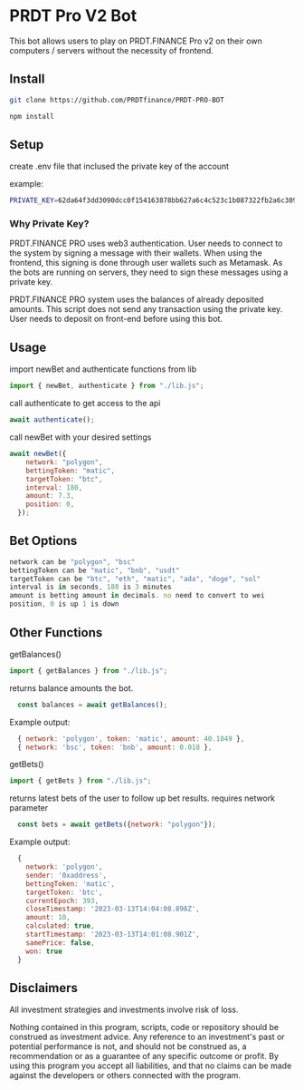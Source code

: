 
# PRDT Pro V2 Bot

This bot allows users to play on PRDT.FINANCE Pro v2 on their own computers / servers without the necessity of frontend.

## Install
```bash
git clone https://github.com/PRDTfinance/PRDT-PRO-BOT
```

```bash
npm install
```

## Setup
create .env file that inclused the private key of the account

example:
```bash
PRIVATE_KEY=62da64f3dd3090dcc0f154163878bb627a6c4c523c1b087322fb2a6c309fa4da
```

### Why Private Key?

PRDT.FINANCE PRO uses web3 authentication. User needs to connect to the system by signing a message with their wallets. When using the frontend, this signing is done through user wallets such as Metamask. As the bots are running on servers, they need to sign these messages using a private key.

PRDT.FINANCE PRO system uses the balances of already deposited amounts. This script does not send any transaction using the private key. User needs to deposit on front-end before using this bot.

## Usage

import newBet and authenticate functions from lib
```js
import { newBet, authenticate } from "./lib.js";
```

call authenticate to get access to the api
```js
await authenticate();
```

call newBet with your desired settings
```js
await newBet({
    network: "polygon",
    bettingToken: "matic",
    targetToken: "btc",
    interval: 180,
    amount: 7.3,
    position: 0,
  });
```

## Bet Options
```js
network can be "polygon", "bsc"
bettingToken can be "matic", "bnb", "usdt"
targetToken can be "btc", "eth", "matic", "ada", "doge", "sol"
interval is in seconds, 180 is 3 minutes
amount is betting amount in decimals. no need to convert to wei
position, 0 is up 1 is down
```

## Other Functions

getBalances() 

```js
import { getBalances } from "./lib.js";
```
returns balance amounts the bot. 

```js
  const balances = await getBalances();
```

Example output:

```js
  { network: 'polygon', token: 'matic', amount: 40.1849 },
  { network: 'bsc', token: 'bnb', amount: 0.018 },
```

getBets() 

```js
import { getBets } from "./lib.js";
```
returns latest bets of the user to follow up bet results.
requires network parameter

```js
  const bets = await getBets({network: "polygon"});
```
Example output:

```js
  {
    network: 'polygon',
    sender: '0xaddress',
    bettingToken: 'matic',
    targetToken: 'btc',
    currentEpoch: 393,
    closeTimestamp: '2023-03-13T14:04:08.898Z',
    amount: 10,
    calculated: true,
    startTimestamp: '2023-03-13T14:01:08.901Z',
    samePrice: false,
    won: true
  }
```

## Disclaimers

All investment strategies and investments involve risk of loss.

Nothing contained in this program, scripts, code or repository should be construed as investment advice. Any reference to an investment's past or potential performance is not, and should not be construed as, a recommendation or as a guarantee of any specific outcome or profit. By using this program you accept all liabilities, and that no claims can be made against the developers or others connected with the program.
